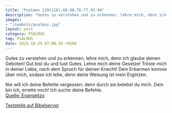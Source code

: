 ```yaml
---
title: "Psalmen 119(118),66.68.76-77.93-94"
description: "Gutes zu verstehen und zu erkennen, lehre mich, denn ich glaube deinen Geboten! Gut bist du und tust Gutes. Lehre mich deine Gesetze! Tröste mich in deiner Liebe, nach dem Spruch für deinen Knecht! Dein Erbarmen komme über mich, sodass ich lebe, denn deine Weisung ist mein Ergötz...."
images:
- "/symbols/psalmus.jpg"
layout: post
category: PSALMUS
tag: PSALMUS
date: 2025-10-24 07:00:18 +0100
---
```

Gutes zu verstehen und zu erkennen, lehre mich, denn ich glaube deinen Geboten!
Gut bist du und tust Gutes. Lehre mich deine Gesetze!
Tröste mich in deiner Liebe, nach dem Spruch für deinen Knecht!
Dein Erbarmen komme über mich, sodass ich lebe, denn deine Weisung ist mein Ergötzen.<!--more-->

Nie will ich deine Befehle vergessen; denn durch sie belebst du mich.
Dein bin ich, errette mich! Ich suche deine Befehle.<br>
[Quelle: Evangelizo](https://evangeliumtagfuertag.org/DE/gospel)

[Textstelle auf Bibelserver](https://www.bibleserver.com/EU/ps119(118),66.68.76-77.93-94)
